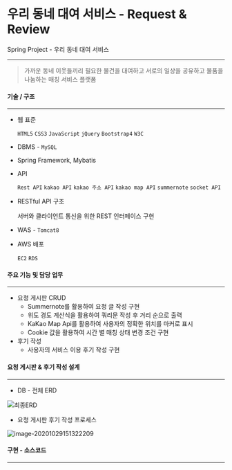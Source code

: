 

# 우리 동네 대여 서비스 - Request & Review
Spring Project - 우리 동네 대여 서비스 
<hr />

> 가까운 동네 이웃들끼리 필요한 물건을 대여하고 
> 서로의 일상을 공유하고 물품을 나눔하는 매칭 서비스 플랫폼



#### 기술 / 구조 

------

- 웹 표준 

  `HTML5` `CSS3` `JavaScript` `jQuery` `Bootstrap4` `W3C`

- DBMS  - `MySQL`

- Spring Framework, Mybatis

- API 

   `Rest API` `kakao API` `kakao 주소 API` `kakao map API` `summernote` `socket API`

- RESTful API 구조

  서버와 클라이언트 통신을 위한 REST 인터페이스 구현

- WAS - `Tomcat8`

- AWS 배포 

  `EC2` `RDS`



#### 주요 기능 및 담당 업무

------

* 요청 게시판 CRUD 
  * Summernote를 활용하여 요청 글 작성 구현
  * 위도 경도 계산식을 활용하여 쿼리문 작성 후 거리 순으로 출력
  *  KaKao Map Api를 활용하여 사용자의 정확한 위치를 마커로 표시
  * Cookie 값을 활용하여 시간 별 매칭 상태 변경 조건 구현
* 후기 작성 
  * 사용자의 서비스 이용 후기 작성 구현



#### 요청 게시판 & 후기 작성 설계 

------

* DB - 전체 ERD

![최종ERD](https://user-images.githubusercontent.com/63032830/92091833-430a7b00-ee0c-11ea-92f5-b2bc9c01cfd0.png)



* 요청 게시판 후기 작성 프로세스 



![image-20201029151322209](https://user-images.githubusercontent.com/63437506/97536469-88a88600-1a00-11eb-8f54-bd8bcaa5ccb1.png)




#### 구현 - 소스코드

------



